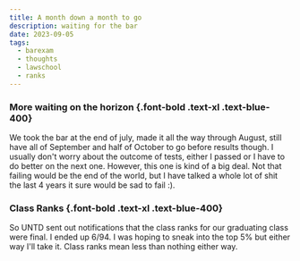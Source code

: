 ```yaml
---
title: A month down a month to go
description: waiting for the bar
date: 2023-09-05
tags:
  - barexam
  - thoughts
  - lawschool
  - ranks
---
```


### More waiting on the horizon {.font-bold .text-xl .text-blue-400}

We took the bar at the end of july, made it all the way through August, still have all of September and half of October to go before results though. I usually don't worry about the outcome of tests, either I passed or I have to do better on the next one. However, this one is kind of a big deal. Not that failing would be the end of the world, but I have talked a whole lot of shit the last 4 years it sure would be sad to fail :).

### Class Ranks {.font-bold .text-xl .text-blue-400}

So UNTD sent out notifications that the class ranks for our graduating class were final. I ended up 6/94. I was hoping to sneak into the top 5% but either way I'll take it. Class ranks mean less than nothing either way.

